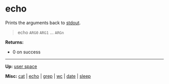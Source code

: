 # echo

Prints the arguments back to [stdout](../../misc/stdio.md).

> echo `ARG0` `ARG1` ... `ARGn`

**Returns:**
- 0 on success

---
**Up:** [user space](../userspace.md)

**Misc:** [cat](cat.md) | [echo](echo.md) | [grep](grep.md) | [wc](wc.md) | [date](date.md) | [sleep](sleep.md)
